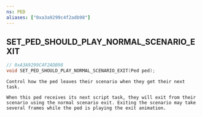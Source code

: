 ```yaml
---
ns: PED
aliases: ["0xa3a9299c4f2adb98"]
---
```

## SET_PED_SHOULD_PLAY_NORMAL_SCENARIO_EXIT

```c
// 0xA3A9299C4F2ADB98
void SET_PED_SHOULD_PLAY_NORMAL_SCENARIO_EXIT(Ped ped);
```

```
Control how the ped leaves their scenario when they get their next task.

When this ped receives its next script task, they will exit from their scenario using the normal scenario exit. Exiting the scenario may take several frames while the ped is playing the exit animation.
```
